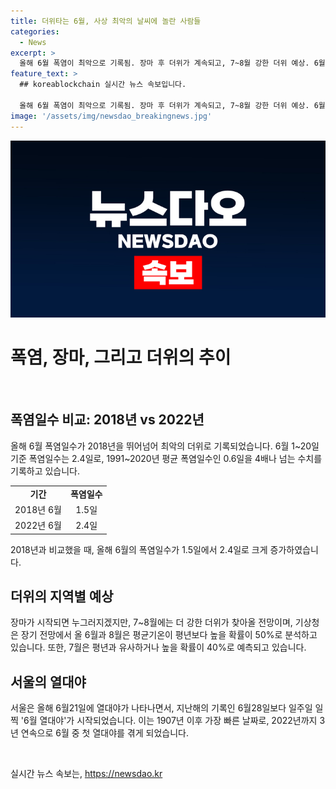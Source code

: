 ```yaml
---
title: 더위타는 6월, 사상 최악의 날씨에 놀란 사람들
categories:
  - News
excerpt: >
  올해 6월 폭염이 최악으로 기록됨. 장마 후 더위가 계속되고, 7~8월 강한 더위 예상. 6월 폭염일수가 2.4일로 평년보다 4배 높고, 2018년을 능가. 기상청은 6월과 8월의 평균기온이 평년보다 높을 확률 50% 예측. 서울은 6월 21일 열대야 기록, 지난해보다 일주일 일찍. 1907년 이래 최초로 빠른 열대야 경험.
feature_text: >
  ## koreablockchain 실시간 뉴스 속보입니다.

  올해 6월 폭염이 최악으로 기록됨. 장마 후 더위가 계속되고, 7~8월 강한 더위 예상. 6월 폭염일수가 2.4일로 평년보다 4배 높고, 2018년을 능가. 기상청은 6월과 8월의 평균기온이 평년보다 높을 확률 50% 예측. 서울은 6월 21일 열대야 기록, 지난해보다 일주일 일찍. 1907년 이래 최초로 빠른 열대야 경험.
image: '/assets/img/newsdao_breakingnews.jpg'
---
```


<p><img src="/assets/img/newsdao_breakingnews.jpg" alt="koreablockchain 속보" /></p>

<h1>폭염, 장마, 그리고 더위의 추이</h1>

<p data-ke-size="size16">&nbsp;</p>

<h2 data-ke-size="size26">폭염일수 비교: 2018년 vs 2022년</h2>

<p>올해 6월 폭염일수가 2018년을 뛰어넘어 최악의 더위로 기록되었습니다. 6월 1~20일 기준 폭염일수는 2.4일로, 1991~2020년 평균 폭염일수인 0.6일을 4배나 넘는 수치를 기록하고 있습니다.</p>

<table>
<tbody>
<tr>
<td style="text-align: center; height: 17px;"><b>기간</b></td>
<td style="text-align: center; height: 17px;"><b>폭염일수</b></td>
</tr>
<tr>
<td style="text-align: center; height: 17px;">2018년 6월</td>
<td style="text-align: center; height: 17px;">1.5일</td>
</tr>
<tr>
<td style="text-align: center; height: 17px;">2022년 6월</td>
<td style="text-align: center; height: 17px;">2.4일</td>
</tr>
</tbody>
</table>

<p>2018년과 비교했을 때, 올해 6월의 폭염일수가 1.5일에서 2.4일로 크게 증가하였습니다.</p>

<h2 data-ke-size="size26">더위의 지역별 예상</h2>

<p>장마가 시작되면 누그러지겠지만, 7~8월에는 더 강한 더위가 찾아올 전망이며, 기상청은 장기 전망에서 올 6월과 8월은 평균기온이 평년보다 높을 확률이 50%로 분석하고 있습니다. 또한, 7월은 평년과 유사하거나 높을 확률이 40%로 예측되고 있습니다.</p>

<h2 data-ke-size="size26">서울의 열대야</h2>

<p>서울은 올해 6월21일에 열대야가 나타나면서, 지난해의 기록인 6월28일보다 일주일 일찍 '6월 열대야'가 시작되었습니다. 이는 1907년 이후 가장 빠른 날짜로, 2022년까지 3년 연속으로 6월 중 첫 열대야를 겪게 되었습니다.</p>

<p data-ke-size="size16">&nbsp;</p>
실시간 뉴스 속보는, <a href="https://newsdao.kr" rel="dofollow">https://newsdao.kr</a>


